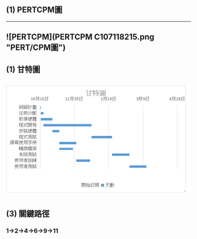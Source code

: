 ## (1) PERTCPM圖
---
![PERTCPM](PERTCPM C107118215.png "PERT/CPM圖")
---
## (1) 甘特圖
![甘特](甘特C107118215.png "甘特圖")
---
## (3) 關鍵路徑
### 1→2→4→6→9→11


